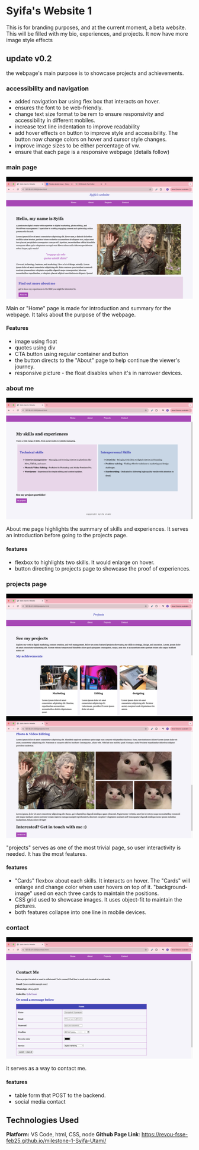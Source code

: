 
#  Syifa's Website 1

<p> This is for branding purposes, and at the current moment, a beta website. This will be filled with my bio, experiences, and projects. It now have more image style effects

## update v0.2

<p> the webpage's main purpose is to showcase projects and achievements. 

### accessibility and navigation
- added navigation bar using flex box that interacts on hover.
- ensures the font to be web-friendly.
- change text size format to be rem to ensure responsivity and accessibility in different mobiles.
- increase text line indentation to improve readability
- add hover effects on button to improve style and accessibility. The button now change colors on hover and cursor style changes. 
- improve image sizes to be either percentage of vw. 
- ensure that each page is a responsive webpage (details follow)

 ### main page
 <img src="image documentation/home.png">
 <p>Main or "Home" page is made for introduction and summary for the webpage. It talks about the purpose of the webpage.

#### Features

- image using float
- quotes using div
- CTA button using regular container and button
- the button directs to the "About" page to help continue the viewer's journey.
- responsive picture - the float disables when it's in narrower devices.

### about me 
<img src="image documentation/about.png">
<p> About me page highlights the summary of skills and experiences. It serves an introduction before going to the projects page. 

#### features
- flexbox to highlights two skills. It would enlarge on hover.
- button directing to projects page to showcase the proof of experiences.

### projects page
<img src="image documentation/project-1.png">
<img src="image documentation/project-2.png">
<p> "projects" serves as one of the most trivial page, so user interactivity is needed. It has the most features.

#### features
- "Cards" flexbox about each skills. It interacts on hover. The "Cards" will enlarge and change color when user hovers on top of it. "background-image" used on each three cards to maintain the positions. 
- CSS grid used to showcase images. It uses object-fit to maintain the pictures.
- both features collapse into one line in mobile devices. 

### contact 
<img src="image documentation/contact.png">
<p> it serves as a way to contact me.

#### features
- table form that POST to the backend.
- social media contact


## Technologies Used

**Platform:** VS Code, html, CSS, node
**Github Page Link**: https://revou-fsse-feb25.github.io/milestone-1-Syifa-Utami/
